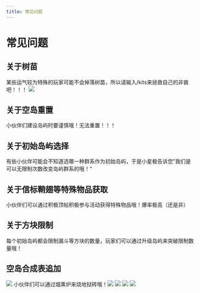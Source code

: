 ```yaml
---
title: 常见问题
---
```

# 常见问题


## 关于树苗

某些运气较为特殊的玩家可能不会掉落树苗，所以请输入/kits来拯救自己的非酋吧！！！
<img src="/assets/img/1.jpg"/>

## 关于空岛重置

小伙伴们建设岛屿时要谨慎哦！无法重置！！！

## 关于初始岛屿选择

有些小伙伴可能会不知道选哪一种群系作为初始岛屿，于是小星极告诉您”我们是可以无限制次数改变岛屿群系的哦！“

## 关于信标鞘翅等特殊物品获取

小伙伴们可以通过积极顶帖积极参与活动获得特殊物品哦！爆率极高（还是非）

## 关于方块限制

每个初始岛屿都会限制漏斗等方块的数量，玩家们可以通过升级岛屿来突破限制数量哦！

## 空岛合成表追加

<img src="/assets/img/3.jpg"/>
小伙伴们可以通过烟熏炉来烧地狱砖哦！<img src="/assets/img/2.jpg"/>
<img src="/assets/img/4.jpg"/>
<img src="/assets/img/5.jpg"/>
<img src="/assets/img/6.jpg"/>